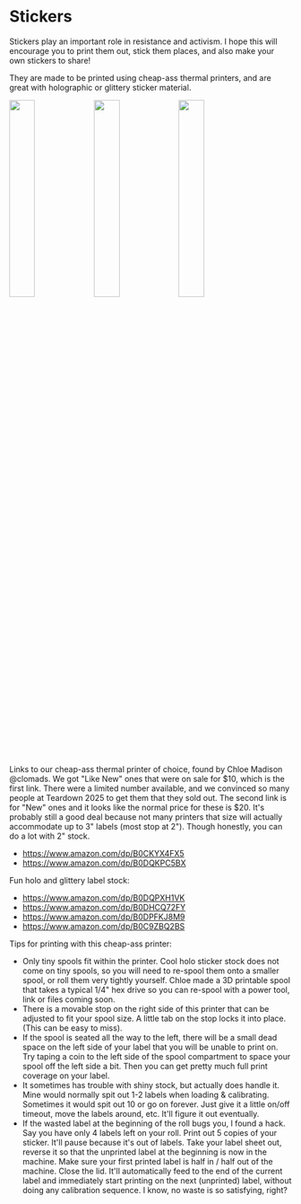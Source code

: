 # Stickers
Stickers play an important role in resistance and activism.  I hope this will encourage you to print them out, stick them places, and also make your own stickers to share!

They are made to be printed using cheap-ass thermal printers, and are great with holographic or glittery sticker material.

<img src="https://github.com/user-attachments/assets/6541d0f1-6304-4993-82d9-91ae36810ff6" width="30%" height="30%" /><img src="https://github.com/user-attachments/assets/9bd0e61b-3857-4952-a8c4-6b66c124f73a" width="30%" height="30%" /><img src="https://github.com/user-attachments/assets/10eebe30-84f2-4073-bb4a-ee3956b85f8e" width="30%" height="30%" />

Links to our cheap-ass thermal printer of choice, found by Chloe Madison @clomads.  We got "Like New" ones that were on sale for $10, which is the first link.  There were a limited number available, and we convinced so many people at Teardown 2025 to get them that they sold out.  The second link is for "New" ones and it looks like the normal price for these is $20.  It's probably still a good deal because not many printers that size will actually accommodate up to 3" labels (most stop at 2").  Though honestly, you can do a lot with 2" stock.
* https://www.amazon.com/dp/B0CKYX4FX5
* https://www.amazon.com/dp/B0DQKPC5BX


Fun holo and glittery label stock:
* https://www.amazon.com/dp/B0DQPXH1VK
* https://www.amazon.com/dp/B0DHCQ72FY
* https://www.amazon.com/dp/B0DPFKJ8M9
* https://www.amazon.com/dp/B0C9ZBQ2BS


Tips for printing with this cheap-ass printer:
* Only tiny spools fit within the printer.  Cool holo sticker stock does not come on tiny spools, so you will need to re-spool them onto a smaller spool, or roll them very tightly yourself.  Chloe made a 3D printable spool that takes a typical 1/4" hex drive so you can re-spool with a power tool, link or files coming soon.
* There is a movable stop on the right side of this printer that can be adjusted to fit your spool size.  A little tab on the stop locks it into place. (This can be easy to miss).
* If the spool is seated all the way to the left, there will be a small dead space on the left side of your label that you will be unable to print on.  Try taping a coin to the left side of the spool compartment to space your spool off the left side a bit.  Then you can get pretty much full print coverage on your label.
* It sometimes has trouble with shiny stock, but actually does handle it.  Mine would normally spit out 1-2 labels when loading & calibrating.  Sometimes it would spit out 10 or go on forever.  Just give it a little on/off timeout, move the labels around, etc.  It'll figure it out eventually.
* If the wasted label at the beginning of the roll bugs you, I found a hack.  Say you have only 4 labels left on your roll.  Print out 5 copies of your sticker.  It'll pause because it's out of labels.  Take your label sheet out, reverse it so that the unprinted label at the beginning is now in the machine.  Make sure your first printed label is half in / half out of the machine.  Close the lid.  It'll automatically feed to the end of the current label and immediately start printing on the next (unprinted) label, without doing any calibration sequence.  I know, no waste is so satisfying, right?



